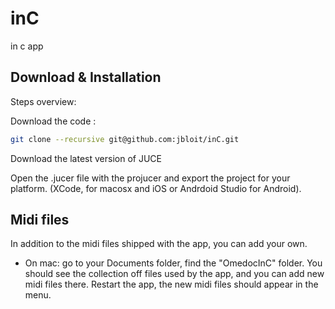 # inC
in c app



## Download & Installation

Steps overview:

Download the code :

```bash
git clone --recursive git@github.com:jbloit/inC.git
```

Download the latest version of JUCE 

Open the .jucer file with the projucer and export the project for your platform. (XCode, for macosx and iOS or Andrdoid Studio for Android).

## Midi files
In addition to the midi files shipped with the app, you can add your own. 
- On mac: go to your Documents folder, find the "OmedocInC" folder. You should see the collection off files used by the app, and you can add new midi files there. Restart the app, the new midi files should appear in the menu.
